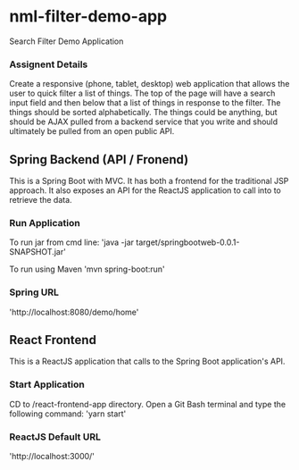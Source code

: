 # nml-filter-demo-app
Search Filter Demo Application

### Assignent Details ###
Create a responsive (phone, tablet, desktop) web application that allows the user to quick filter a list of things.  The top of the page will have a search input field and then below that a list of things in response to the filter. The things should be sorted alphabetically.  The things could be anything, but should be AJAX pulled from a backend service that you write and should ultimately be pulled from an open public API.  
 
 
 
## Spring Backend (API / Fronend) ##
This is a Spring Boot with MVC.  It has both a frontend for the traditional JSP approach.  It also exposes an API for the ReactJS application to call into to retrieve the data.

### Run Application ###
To run jar from cmd line:
'java -jar target/springbootweb-0.0.1-SNAPSHOT.jar'

To run using Maven
'mvn spring-boot:run'


### Spring URL ###

'http://localhost:8080/demo/home'



## React Frontend ##
This is a ReactJS application that calls to the Spring Boot application's API. 

### Start Application ###
CD to /react-frontend-app directory. Open a Git Bash terminal and type the following command:
'yarn start'


### ReactJS Default URL ###
'http://localhost:3000/'
